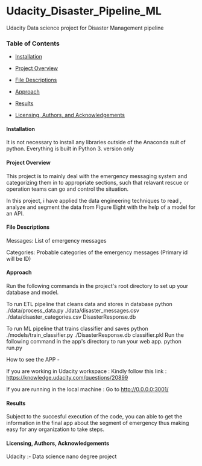 # Udacity_Disaster_Pipeline_ML
Udacity Data science project for Disaster Management pipeline

### Table of Contents

 * [Installation](#Installation)

 * [Project Overview](#Project_Motivation)

 * [File Descriptions](#File_Descriptions)
 
 * [Approach](#Approach)

 * [Results](#Results)

 * [Licensing, Authors, and Acknowledgements](#Licensing)
<a name="Installation"></a>
#### Installation 

It is not necessary to install any libraries outside of the Anaconda suit of python. Everything is built in Python 3. version only
<a name="Project_Motivation"></a>
#### Project Overview 

This project is to mainly deal with the emergency messaging system and categorizing them in to appropriate sections, such that relavant rescue or operation teams can go and control the situation.

In this project, i have applied the data engineering techniques to read , analyze and segment the data from Figure Eight with the help of a model for an API.

#### File Descriptions 

Messages: List of emergency messages 

Categories: Probable categories of the emergency messages (Primary id will be ID)

#### Approach

Run the following commands in the project's root directory to set up your database and model.

To run ETL pipeline that cleans data and stores in database python ./data/process_data.py ./data/disaster_messages.csv ./data/disaster_categories.csv DisasterResponse.db

To run ML pipeline that trains classifier and saves python ./models/train_classifier.py ./DisasterResponse.db classifier.pkl
Run the following command in the app's directory to run your web app. python run.py

How to see the APP -

If you are working in Udacity workspace : Kindly follow this link : https://knowledge.udacity.com/questions/20899

If you are running in the local machine : Go to http://0.0.0.0:3001/


#### Results 

Subject to the succesful execution of the code, you can able to get the information in the final app about the segment of emergency thus making easy for any organization to take steps.

#### Licensing, Authors, Acknowledgements 

Udacity :- Data science nano degree project 
